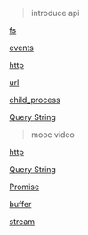 > introduce api

[fs](http://nodeapi.ucdok.com/api/fs.html)

[events](http://nodeapi.ucdok.com/api/events.html)

[http](http://nodeapi.ucdok.com/api/http.html)

[url](http://nodeapi.ucdok.com/api/url.html)

[child_process](http://nodeapi.ucdok.com/api/child_process.html)

[Query String](http://nodeapi.ucdok.com/#/api/querystring.html)

> mooc video

[http]()

[Query String]()

[Promise]()

[buffer](http://nodeapi.ucdok.com/api/buffer.html)

[stream](http://nodeapi.ucdok.com/api/stream.html)
